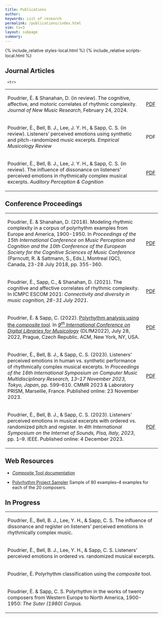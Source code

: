 ```yaml
---
title: Publications
author: 
keywords: List of research
permalink: /publications/index.html
vim: ts=3
layout: subpage
summary: 
---
```


{% include_relative styles-local.html %}
{% include_relative scripts-local.html %}


## Journal Articles ##

<table>
<tbody>
	
  <tr>
  <td class="topalign"><p>Poudrier, È. &amp; Shanahan, D. (in review). The cognitive, affective, and motoric correlates of rhythmic complexity. <em>Journal of New Music Research</em>, February 24, 2024. </p></td>
    <td class="topalign"><a class="buttonlink" href="https://drive.google.com/file/d/1nrY5AZKp3PjDek3Z7Ik62JFv4k9QFyV-/view?usp=drive_link" target="_blank">PDF</a></td>
    </tr>

<tr>
  <td class="topalign"><p>Poudrier, È., Bell, B. J., Lee, J. Y. H., &amp; Sapp, C. S. (in review). Listeners’ perceived emotions using synthetic and pitch-randomized music excerpts. <em>Empirical Musicology Review</em, May 3, 2024. </p></td>
    <td class="topalign"><a class="https://drive.google.com/file/d/19Km_KestTUtINxsNwtioNA9IWRjvw74q/view?usp=drive_link" target="_blank">PDF</a></td>
    </tr>
    
     <tr>
  <td class="topalign"><p>Poudrier, È., Bell, B. J., Lee, J. Y. H., &amp; Sapp, C. S. (in review). The influence of dissonance on listeners’ perceived emotions in rhythmically complex musical excerpts. <em>Auditory Perception &amp Cognition</em, February 19, 2024. </p></td>
    <td class="topalign"><a class="buttonlink" href="https://drive.google.com/file/d/1WbwJPAwnjUOglYXOgQJYsX56MNVhMe5g/view?usp=drive_link" target="_blank">PDF</a></td>
    </tr>
    
</tbody>
</table>

## Conference Proceedings ##

<table>
<tbody>

<tr>
    <td class="topalign"><p>Poudrier, È. &amp; Shanahan, D. (2018). Modeling rhythmic complexity in a corpus of polyrhythm examples from Europe and America, 1900-1950. In <em>Proceedings of the 15th International Conference on Music Perception and Cognition and the 10th Conference of the European Society for the Cognitive Sciences of Music Conference</em> (Parncutt, R. &amp; Sattmann, S., Eds.), Montreal (QC), Canada, 23-28 July 2018, pp. 355-360.</p></td>
    <td class="topalign"><a class="buttonlink" href="https://static.unigraz.at/fileadmin/veranstaltungen/music-psychology-conference2018/documents/ICMPC15_ESCOM10%20Proceedings.pdf" target="_blank">PDF</a></td>
  </tr>
  
<tr>
    <td class="topalign"><p>Poudrier, È., Sapp, C., &amp; Shanahan, D. (2021). The cognitive and affective correlates of rhythmic complexity. In ICMPC ESCOM 2021: <em>Connectivity and diversity in music cognition, 28-31 July 2021</em>.</p></td>
    <td class="topalign"><a class="buttonlink" href="https://drive.google.com/file/d/1hCtYDdTHfb3Txo2ryT1ZS2JzL8tT5I6U/view" target="_blank">PDF</a></td>
  </tr>
 
  <tr>
	  <td class="topalign"><p>Poudrier, È. &amp; Sapp, C. (2022). <a href="https://dl.acm.org/doi/10.1145/3543882.3543890" target="_blank">Polyrhythm analysis using the <em>composite</em> tool</a>. In <a href="https://dlfm.web.ox.ac.uk/" target="_blank"><em>9<sup>th</sup> International Conference on Digital Libraries for Musicology</em></a> (DLfM2022), July 28, 2022, Prague, Czech Republic. ACM, New York, NY, USA.</p></td>
    <td class="topalign"><a class="buttonlink" href="https://drive.google.com/file/d/13ywmzOBdvYK2F5KS5qEvwfmZ9Cf1xyg9/view?usp=sharing" target="_blank">PDF</a></td>
  </tr>

 <tr>
<td class="topalign"><p>Poudrier, È., Bell, B. J., &amp; Sapp, C. S. (2023). Listeners' perceived emotions in human vs. synthetic performance of rhythmically complex musical excerpts. In <i>Proceedings of the 16th International Symposium on Computer Music Multidisciplinary Research, 13–17 November 2023, Tokyo, Japan</i>, pp. 599–610. CMMR 2023 &amp Laboratory PRISM, Marseille, France. Published online: 23 November 2023.</p></td>
    <td class="topalign"><a class="buttonlink" href="https://drive.google.com/file/d/1T3Fsg3ZBLyKIKD2IPJNuJ1fKcPQoajDZ/view?usp=drive_link" target="_blank">PDF</a></td>
    </tr>
    
  <tr>
<td class="topalign"><p>Poudrier, È., Bell, B. J., &amp; Sapp, C. S. (2023). Listeners' perceived emotions in musical excerpts with ordered vs. randomized pitch and register. In <i>4th International Symposium on the Internet of Sounds, Pisa, Italy, 2023</i>, pp. 1–9. IEEE. Published online: 4 December 2023. </p></td>
    <td class="topalign"><a class="buttonlink" href="https://drive.google.com/file/d/112gZ8psxOEIXeB0sL_nsHcs8PD2pymep/view?usp=drive_link" target="_blank">PDF</a></td>
    </tr>
  
</tbody>
</table>
	

## Web Resources ##

<ul>
<li><p><a href="https://doc.verovio.humdrum.org/filter/composite/" target="_blank"><em>Composite</em> Tool documentation</a></p>
</li>
<li><p><a href="https://verovio.humdrum.org/?file=poly" target="_blank">Polyrhythm Project Sampler</a> Sample of 80 examples&ndash;4 examples for each of the 20 composers.</p>
</li>
</ul>


## In Progress ##
	
<table>
<tbody>
  <tr>
    <td class="topalign"><p>Poudrier, È., Bell, B. J., Lee, Y. H., &amp; Sapp, C. S.  The influence of dissonance and register on listeners’ perceived emotions in rhythmically complex music.</p></td>
  </tr>
  <tr>
    <td class="topalign"><p>Poudrier, È., Bell, B. J., Lee, Y. H., &amp; Sapp, C. S. Listeners’ perceived emotions in ordered vs. randomized musical excerpts.</p></td>
  </tr>
  <tr>
    <td class="topalign"><p>Poudrier, È. Polyrhythm classification using the <em>composite</em> tool.</p></td>
  </tr>
  <tr>
    <td class="topalign"><p>Poudrier, È. &amp; Sapp, C. S. Polyrhythm in the works of twenty composers from Western Europe to North America, 1900-1950: <em>The Suter (1980) Corpus.</em></p></td>
  </tr>
</tbody>
</table>



